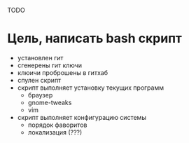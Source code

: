 TODO
# Цель, написать bash скрипт
- установлен гит
- сгенерены гит ключи
- клюичи проброшены в гитхаб
- спулен скрипт
- скрипт выполняет установку текущих программ
	- браузер
	- gnome-tweaks
	- vim
- скрипт выполняет конфигурацию системы
	- порядок фаворитов
	- локализация (???)

